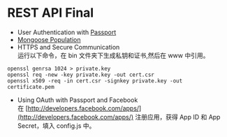 # REST API Final

- User Authentication with [Passport](https://www.passportjs.org/)
- [Mongoose Population](http://mongoosejs.com/docs/populate.html)
- HTTPS and Secure Communication<br>
运行以下命令，在 bin 文件夹下生成私钥和证书,然后在 www 中引用。
```
openssl genrsa 1024 > private.key
openssl req -new -key private.key -out cert.csr
openssl x509 -req -in cert.csr -signkey private.key -out certificate.pem
```
- Using OAuth with Passport and Facebook<br>
在 [http://developers.facebook.com/apps/](http://developers.facebook.com/apps/) 注册应用，获得 App ID 和 App Secret，填入 config.js 中。